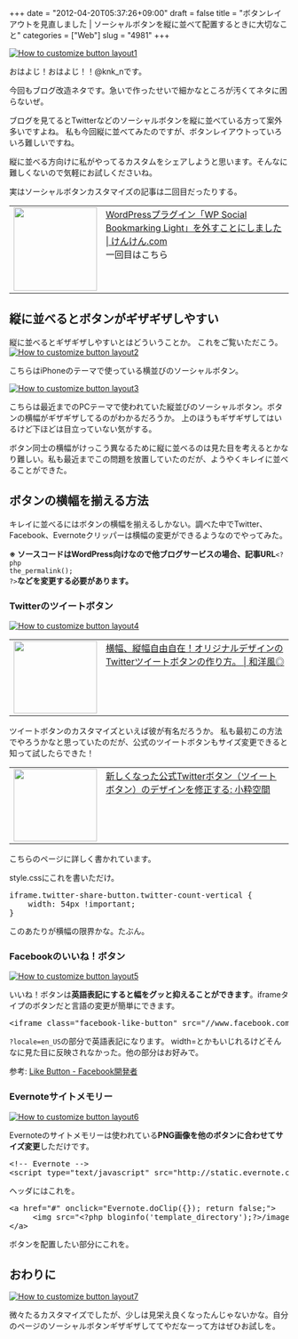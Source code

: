 +++
date = "2012-04-20T05:37:26+09:00"
draft = false
title = "ボタンレイアウトを見直しました | ソーシャルボタンを縦に並べて配置するときに大切なこと"
categories = ["Web"]
slug = "4981"
+++

<div class="center"><a href="http://knk-n.com.s3-website-ap-northeast-1.amazonaws.com/images/2012/04/how_to_customize_button_layout1.jpg" title="How to customize button layout1" target="_blank"><img src="http://knk-n.com.s3-website-ap-northeast-1.amazonaws.com/images/2012/04/how_to_customize_button_layout1.jpg" alt="How to customize button layout1" title="how_to_customize_button_layout1.jpg" /></a></div>

おはよじ！おはよじ！！@knk_nです。

今回もブログ改造ネタです。急いで作ったせいで細かなところが汚くてネタに困らないぜ。

ブログを見てるとTwitterなどのソーシャルボタンを縦に並べている方って案外多いですよね。
私も今回縦に並べてみたのですが、ボタンレイアウトっていろいろ難しいですね。

縦に並べる方向けに私がやってるカスタムをシェアしようと思います。そんなに難しくないので気軽にお試しくださいね。<!--more-->

実はソーシャルボタンカスタマイズの記事は二回目だったりする。

<table width="100%"><td valign="top" width="150"><a href="http://knk-n.com/2012/02/26/goodbye_wp-social-bookmarking-light/" target="_blank"><img border="0" src="http://knk-n.com.s3-website-ap-northeast-1.amazonaws.com/images/2012/10/screenshot_2012-10-16_17.58.30.jpg" alt="" width="150" /></a></td><td valign="top"><a href="http://knk-n.com/2012/02/26/goodbye_wp-social-bookmarking-light/" target="_blank">WordPressプラグイン「WP Social Bookmarking Light」を外すことにしました | けんけん.com</a><script type="text/javascript">var url="http://knk-n.com/2012/02/26/goodbye_wp-social-bookmarking-light/";</script><script src="http://api.b.st-hatena.com/entry.count?url=http://knk-n.com/2012/02/26/goodbye_wp-social-bookmarking-light/&callback=hatebTxt"></script><br>一回目はこちら</td></table>

<h2>縦に並べるとボタンがギザギザしやすい</h2>
縦に並べるとギザギザしやすいとはどういうことか。
これをご覧いただこう。

<div class="center"><a href="http://knk-n.com.s3-website-ap-northeast-1.amazonaws.com/images/2012/04/how_to_customize_button_layout2.jpg" title="How to customize button layout2" target="_blank"><img src="http://knk-n.com.s3-website-ap-northeast-1.amazonaws.com/images/2012/04/how_to_customize_button_layout2.jpg" alt="How to customize button layout2" title="how_to_customize_button_layout2.jpg" /></a></div>

こちらはiPhoneのテーマで使っている横並びのソーシャルボタン。

<div class="center"><a href="http://knk-n.com.s3-website-ap-northeast-1.amazonaws.com/images/2012/04/how_to_customize_button_layout3.jpg" title="How to customize button layout3" target="_blank"><img src="http://knk-n.com.s3-website-ap-northeast-1.amazonaws.com/images/2012/04/how_to_customize_button_layout3.jpg" alt="How to customize button layout3" title="how_to_customize_button_layout3.jpg" /></a></div>


こちらは最近までのPCテーマで使われていた縦並びのソーシャルボタン。ボタンの横幅がギザギザしてるのがわかるだろうか。
上のほうもギザギザしてはいるけど下ほどは目立っていない気がする。

ボタン同士の横幅がけっこう異なるために縦に並べるのは見た目を考えるとかなり難しい。私も最近までこの問題を放置していたのだが、ようやくキレイに並べることができた。

<h2>ボタンの横幅を揃える方法</h2>
キレイに並べるにはボタンの横幅を揃えるしかない。調べた中でTwitter、Facebook、Evernoteクリッパーは横幅の変更ができるようなのでやってみた。

<strong>※ ソースコードはWordPress向けなので他ブログサービスの場合、記事URL</strong><code>&lt;?php the_permalink(); ?&gt;</code><strong>などを変更する必要があります。</strong>

<h3>Twitterのツイートボタン</h3>

<div class="center"><a href="http://knk-n.com.s3-website-ap-northeast-1.amazonaws.com/images/2012/04/how_to_customize_button_layout4.jpg" title="How to customize button layout4" target="_blank"><img src="http://knk-n.com.s3-website-ap-northeast-1.amazonaws.com/images/2012/04/how_to_customize_button_layout4.jpg" alt="How to customize button layout4" title="how_to_customize_button_layout4.jpg" /></a></div>

<table width="100%"><td valign="top" width="150"><a href="http://wayohoo.com/blog/tips/how-to-make-the-original-design-twitter-tweet-button.html" target="_blank"><img border="0" src="http://capture.heartrails.com/150x130/shadow?http://wayohoo.com/blog/tips/how-to-make-the-original-design-twitter-tweet-button.html" alt="" width="150" height="130" /></a></td><td valign="top"><a href="http://wayohoo.com/blog/tips/how-to-make-the-original-design-twitter-tweet-button.html" target="_blank">横幅、縦幅自由自在！オリジナルデザインのTwitterツイートボタンの作り方。 | 和洋風◎</a><script type="text/javascript">var url="http://wayohoo.com/blog/tips/how-to-make-the-original-design-twitter-tweet-button.html";</script><script src="http://api.b.st-hatena.com/entry.count?url=http://wayohoo.com/blog/tips/how-to-make-the-original-design-twitter-tweet-button.html&callback=hatebTxt"></script><br></td></table>
ツイートボタンのカスタマイズといえば彼が有名だろうか。
私も最初この方法でやろうかなと思っていたのだが、公式のツイートボタンもサイズ変更できると知って試したらできた！

<table width="100%"><td valign="top" width="150"><a href="http://www.koikikukan.com/archives/2011/12/10-025555.php" target="_blank"><img border="0" src="http://capture.heartrails.com/150x130/shadow?http://www.koikikukan.com/archives/2011/12/10-025555.php" alt="" width="150" height="130" /></a></td><td valign="top"><a href="http://www.koikikukan.com/archives/2011/12/10-025555.php" target="_blank">新しくなった公式Twitterボタン（ツイートボタン）のデザインを修正する: 小粋空間</a><script type="text/javascript">var url="http://www.koikikukan.com/archives/2011/12/10-025555.php";</script><script src="http://api.b.st-hatena.com/entry.count?url=http://www.koikikukan.com/archives/2011/12/10-025555.php&callback=hatebTxt"></script><br></td></table>
こちらのページに詳しく書かれています。

style.cssにこれを書いただけ。

<pre class="brush: css">
iframe.twitter-share-button.twitter-count-vertical {
    width: 54px !important;
}
</pre>

このあたりが横幅の限界かな。たぶん。

<h3>Facebookのいいね！ボタン</h3>

<div class="center"><a href="http://knk-n.com.s3-website-ap-northeast-1.amazonaws.com/images/2012/04/how_to_customize_button_layout5.jpg" title="How to customize button layout5" target="_blank"><img src="http://knk-n.com.s3-website-ap-northeast-1.amazonaws.com/images/2012/04/how_to_customize_button_layout5.jpg" alt="How to customize button layout5" title="how_to_customize_button_layout5.jpg" /></a></div>

いいね！ボタンは<strong>英語表記にすると幅をグッと抑えることができます</strong>。iframeタイプのボタンだと言語の変更が簡単にできます。

<pre class="brush: html">
&lt;iframe class=&quot;facebook-like-button&quot; src=&quot;//www.facebook.com/plugins/like.php?locale=en_US&amp;amp;href=&lt;?php the_permalink(); ?&gt;&amp;amp;send=false&amp;amp;layout=box_count&amp;amp;show_faces=false&amp;amp;action=like&amp;amp;colorscheme=light&amp;amp;font&amp;amp;width=55&amp;amp;height=65&amp;amp;appId=249666728412848&quot; scrolling=&quot;no&quot; frameborder=&quot;0&quot; style=&quot;border:none; overflow:hidden; width:55px; height:65px;&quot; allowTransparency=&quot;true&quot;&gt;&lt;/iframe&gt;
</pre>
<code>?locale=en_US</code>の部分で英語表記になります。
width=とかもいじれるけどそんなに見た目に反映されなかった。他の部分はお好みで。

<p>参考: <a href="https://developers.facebook.com/docs/reference/plugins/like/" target="_blank">Like Button - Facebook開発者</a></p>

<h3>Evernoteサイトメモリー</h3>

<div class="center"><a href="http://knk-n.com.s3-website-ap-northeast-1.amazonaws.com/images/2012/04/how_to_customize_button_layout6.jpg" title="How to customize button layout6" target="_blank"><img src="http://knk-n.com.s3-website-ap-northeast-1.amazonaws.com/images/2012/04/how_to_customize_button_layout6.jpg" alt="How to customize button layout6" title="how_to_customize_button_layout6.jpg" /></a></div>

Evernoteのサイトメモリーは使われている<strong>PNG画像を他のボタンに合わせてサイズ変更</strong>しただけです。
<pre class="brush: html">
&lt;!-- Evernote --&gt;
&lt;script type=&quot;text/javascript&quot; src=&quot;http://static.evernote.com/noteit.js&quot;&gt;&lt;/script&gt;
</pre>
ヘッダにはこれを。

<pre class="brush: html">
&lt;a href=&quot;#&quot; onclick=&quot;Evernote.doClip({}); return false;&quot;&gt;
     &lt;img src=&quot;&lt;?php bloginfo(&#039;template_directory&#039;);?&gt;/images/article-clipper-vert.png&quot; width=&quot;45&quot; alt=&quot;Clip to Evernote&quot; /&gt;
&lt;/a&gt;
</pre>
ボタンを配置したい部分にこれを。

<h2>おわりに</h2>

<div class="center"><a href="http://knk-n.com.s3-website-ap-northeast-1.amazonaws.com/images/2012/04/how_to_customize_button_layout7.jpg" title="How to customize button layout7" target="_blank"><img src="http://knk-n.com.s3-website-ap-northeast-1.amazonaws.com/images/2012/04/how_to_customize_button_layout7.jpg" alt="How to customize button layout7" title="how_to_customize_button_layout7.jpg" /></a></div>

微々たるカスタマイズでしたが、少しは見栄え良くなったんじゃないかな。自分のページのソーシャルボタンギザギザしててやだなーって方はぜひお試しを。
